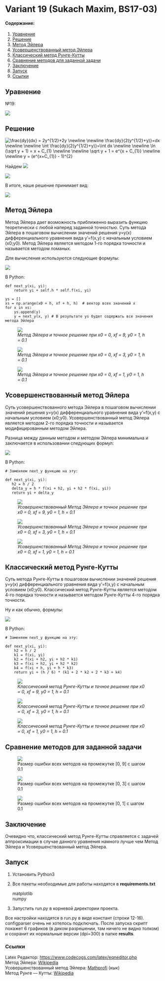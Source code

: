 # Variant 19 (Sukach Maxim, BS17-03)

#### Содержание:
1. [Уравнение](#eq)
2. [Решение](#solution)
2. [Метод Эйлера](#euler)
3. [Усовершенствованный метод Эйлера](#imp_euler)
4. [Классический метод Рунге-Кутты](#runge_kutta)
5. [Сравнение методов для заданной задачи](#comparing)
6. [Заключение](#conclusion)
7. [Запуск](#launch)
8. [Ссылки](#links)

## <a name="eq"></a>Уравнение
№19:

<img src="https://latex.codecogs.com/gif.latex?\frac{dy}{dx}&space;=&space;2y^{1/2}&space;&plus;&space;2y">

## <a name="solution"></a>Решение
<img src="https://latex.codecogs.com/gif.latex?\newline\frac{dy}{dx}&space;=&space;2y^{1/2}&plus;2y&space;\newline&space;\newline&space;\frac{dy}{2(y^{1/2}&plus;y)}=dx&space;\newline&space;\newline&space;\int&space;\frac{dy}{2(y^{1/2}&plus;y)}=\int&space;dx&space;\newline&space;\newline&space;\ln&space;(\sqrt&space;y&space;&plus;&space;1)&space;=&space;x&space;&plus;&space;C_{1}&space;\newline&space;\newline&space;\sqrt&space;y&space;&plus;&space;1&space;=&space;e^{x&space;&plus;&space;C_{1}}&space;\newline&space;\newline&space;y&space;=&space;(e^{x&plus;C_{1}}&space;-&space;1)^{2}" title="\frac{dy}{dx} = 2y^{1/2}+2y \newline \newline \frac{dy}{2(y^{1/2}+y)}=dx \newline \newline \int \frac{dy}{2(y^{1/2}+y)}=\int dx \newline \newline \ln (\sqrt y + 1) = x + C_{1} \newline \newline \sqrt y + 1 = e^{x + C_{1}} \newline \newline y = (e^{x+C_{1}} - 1)^{2}">

Найдем <img src="https://latex.codecogs.com/gif.latex?C_{1}">

<img src="https://latex.codecogs.com/gif.latex?\newline&space;x_{0}&space;=&space;0,&space;y_{0}&space;=&space;1&space;\newline&space;\newline&space;1=(e^{C_{1}}-1)^{2}&space;\newline&space;\newline&space;e^{2C_{1}}=2e^{C_{1}}&space;\newline&space;\newline&space;e^{C_{1}}&space;=&space;2&space;\newline&space;\newline&space;C_{1}&space;=&space;ln(2)&space;\approx&space;0.693">

В итоге, наше решение принимает вид:

<img src="https://latex.codecogs.com/gif.latex?y&space;=&space;(e^{x&plus;0.693}&space;-&space;1)^{2}">


## <a name="euler"></a>Метод Эйлера

Метод Эйлера дает возможность приближенно выразить функцию теоретически с любой наперед заданной точностью. Суть метода Эйлера в пошаговом вычислении значений решения y=y(x) дифференциального уравнения вида y’=f(x,y) с начальным условием (x0;y0).
Метод Эйлера является методом 1-го порядка точности и называется методом ломаных. 

Для вычисления используются следующие формулы:

<img src="https://latex.codecogs.com/gif.latex?\left\{\begin{matrix}&space;&x_{n&plus;1}=x_{n}&space;&plus;&space;h&space;\\&space;&y_{n&plus;1}=y_{n}&space;&plus;&space;hf(x_{i},&space;y_{i})&space;\end{matrix}\right.">

В Python:
	
	def next_y(xi, yi):
	    return yi + self.h * self.f(xi, yi)
	
	ys = []
	xs = np.arange(x0 + h, xf + h, h)  # вектор всех значений x
	for x in xs:
        ys.append(y)
        y = next_y(x, y) # В результате ys будет содержать все значения метода Эйлера
    

<figure>
<img src="https://user-images.githubusercontent.com/32166900/47929321-bb831680-ded9-11e8-8e51-9da92a83bd00.png">
<figcaption><i>Метод Эйлера и точное решение при x0 = 0, xf = 9, y0 = 1, h = 0.1 </i></figcaption>
</figure>

<figure>
<img src="https://user-images.githubusercontent.com/32166900/47952091-4ff18580-df7b-11e8-843a-9d60171847df.png">
<figcaption><i>Метод Эйлера и точное решение при x0 = 0, xf = 3, y0 = 1, h = 0.1 </i></figcaption>
</figure>

<figure>
<img src="https://user-images.githubusercontent.com/32166900/47952099-6b5c9080-df7b-11e8-9614-8146f7702cdc.png">
<figcaption><i>Метод Эйлера и точное решение при x0 = 0, xf = 1, y0 = 1, h = 0.1 </i></figcaption>
</figure>

## <a name="imp_euler"></a>Усовершенствованный метод Эйлера

Суть усовершенствованного метода Эйлера в пошаговом вычислении значений решения y=y(x) дифференциального уравнения вида y’=f(x,y) с начальным условием (x0;y0).
Усовершенствованный метод Эйлера является методом 2-го порядка точности и называется модифицированным методом Эйлера.

Разница между данным методом и методом Эйлера минимальна и заключается в использовании следующих формул:

<img src="https://latex.codecogs.com/gif.latex?\left\{\begin{matrix}&space;&x_{n&plus;1}=x_{n}&space;&plus;&space;h&space;\\&space;&y_{n&plus;1}=y_{n}&space;&plus;&space;\Delta&space;y&space;\\&space;&\Delta&space;y&space;=&space;hf(x_{n}&space;&plus;&space;\frac{h}{2},&space;y_{n}&space;&plus;&space;\frac{h}{2}f(x_{i},y_{i})))&space;\end{matrix}\right.">

В Python:
	
	# Заменяем next_y функцию на эту:
		
	def next_y(xi, yi):
       h2 = h / 2
       delta_y = h * f(xi + h2, yi + h2 * f(xi, yi))
       return yi + delta_y

<figure>
<img src="https://user-images.githubusercontent.com/32166900/47929373-da81a880-ded9-11e8-81c8-48b6f645d1e5.png">
<figcaption><i> Усовершенствованный Метод Эйлера и точное решение при <br> x0 = 0, xf = 9, y0 = 1, h = 0.1 </i></figcaption>
</figure>

<figure>
<img src="https://user-images.githubusercontent.com/32166900/47952104-8e874000-df7b-11e8-9425-1839e796b5d5.png">
<figcaption><i> Усовершенствованный Метод Эйлера и точное решение при <br> x0 = 0, xf = 3, y0 = 1, h = 0.1 </i></figcaption>
</figure>

<figure>
<img src="https://user-images.githubusercontent.com/32166900/47952103-89c28c00-df7b-11e8-9554-4712eb13d2c1.png">
<figcaption><i> Усовершенствованный Метод Эйлера и точное решение при <br> x0 = 0, xf = 1, y0 = 1, h = 0.1 </i></figcaption>
</figure>

## <a name="runge_kutta"></a>Классический метод Рунге-Кутты
Суть метода Рунге-Кутты в пошаговом вычислении значений решения y=y(x) дифференциального уравнения вида y’=f(x,y) с начальным условием (x0;y0).
Классический метод Рунге-Кутты является методом 4-го порядка точности и называется методом Рунге-Кутты 4-го порядка точности.

Ну и как обычно, формулы:

<img src="https://latex.codecogs.com/gif.latex?\left\{\begin{matrix}&space;&x_{n&plus;1}=x_{n}&space;&plus;&space;h&space;\\&space;&y_{n&plus;1}=y_{n}&space;&plus;&space;\Delta&space;y&space;\\&space;&\Delta&space;y&space;=&space;\frac{k_{1}&plus;2k_{2}&plus;2k_{3}&plus;k_{4}}{6}&space;\\&space;&k_{1}&space;=&space;hf(x_{n},&space;y_{n})&space;\\&space;&k_{2}&space;=&space;hf(x_{n}&space;&plus;&space;\frac{h}{2},&space;y_{n}&space;&plus;&space;\frac{k_{2}}{2})\\&space;&k_{3}&space;=&space;hf(x_{n}&space;&plus;&space;\frac{h}{2},&space;y_{n}&space;&plus;&space;\frac{k_{2}}{2})&space;\\&space;&k_{4}&space;=&space;hf(x_{n}&space;&plus;&space;h,&space;y_{n}&space;&plus;&space;k_{3})&space;\end{matrix}\right.">

В Python:
	
	# Заменяем next_y функцию на эту:
		
	def next_y(xi, yi):
        h2 = h / 2
        k1 = f(xi, yi)
        k2 = f(xi + h2, yi + h2 * k1)
        k3 = f(xi + h2, yi + h2 * k2)
        k4 = f(xi + h, yi + h * k3)
        return yi + (h / 6) * (k1 + 2 * k2 + 2 * k3 + k4)


<figure>
<img src="https://user-images.githubusercontent.com/32166900/47929419-000eb200-deda-11e8-874f-21ce7db5c8fa.png">
<figcaption><i> Классический метод Рунге-Кутты и точное решение при x0 = 0, xf = 9, y0 = 1, h = 0.1 </i></figcaption>
</figure>

<figure>
<img src="https://user-images.githubusercontent.com/32166900/47952120-b4ace000-df7b-11e8-903b-d563aa766b78.png">
<figcaption><i> Классический метод Рунге-Кутты и точное решение при x0 = 0, xf = 3, y0 = 1, h = 0.1 </i></figcaption>
</figure>

<figure>
<img src="https://user-images.githubusercontent.com/32166900/47952119-b4ace000-df7b-11e8-815a-5f5c2702541c.png">
<figcaption><i> Классический метод Рунге-Кутты и точное решение при x0 = 0, xf = 1, y0 = 1, h = 0.1 </i></figcaption>
</figure>

## <a name="comparing"></a>Сравнение методов для заданной задачи
<figure>
<img src="https://user-images.githubusercontent.com/32166900/47951678-0b62eb80-df75-11e8-9635-fdbf4ec200dc.png">
<figcaption>Размер ошибки всех методов на промежутке [0, 9] с шагом 0.1</figcaption>
</figure>

<figure>
<img src="https://user-images.githubusercontent.com/32166900/47951701-701e4600-df75-11e8-83bd-d66cfe0c8b67.png">
<figcaption>Размер ошибки всех методов на промежутке [0, 3] с шагом 0.1</figcaption>
</figure>

<figure>
<img src="https://user-images.githubusercontent.com/32166900/47951712-90e69b80-df75-11e8-9706-5e3e747cfb79.png">
<figcaption>Размер ошибки всех методов на промежутке [0, 1] с шагом 0.1</figcaption>
</figure>

## <a name="conclusion"></a>Заключение

Очевидно что, классический метод Рунге-Кутты справляется с задачей аппроксимации в случае данного уравнения намного лучше чем Метод Эйлера и Усовершенствованный метод Эйлера. 

## <a name="launch"></a>Запуск

1. Установить Python3
2. Все пакеты необходимые для работы находятся в **requirements.txt**

   	matplotlib<br>
  	numpy

3. Запустить run.py в корневой директории проекта.

Все настройки находятся в run.py в виде констант (строки 12-16). configparser очень не хотелось подключать. После запуска скрипт покажет 6 графиков (в диком разрешении, там ничего не видно толком) и сохранит их нормальные версии (dpi=300) в папке **results**. 

### <a name="links"></a>Ссылки
Latex Редактор: <a href="https://www.codecogs.com/latex/eqneditor.php">https://www.codecogs.com/latex/eqneditor.php</a><br>
Метод Эйлера: <a href="https://ru.wikipedia.org/wiki/%D0%9C%D0%B5%D1%82%D0%BE%D0%B4_%D0%AD%D0%B9%D0%BB%D0%B5%D1%80%D0%B0">Wikipedia</a>
<br>
Усовершенствованный метод Эйлера: <a href="http://mathprofi.ru/metody_eilera_i_runge_kutty.html">Mathprofi</a> (кык)
<br>
Метод Рунге — Кутты: <a href="https://ru.wikipedia.org/wiki/%D0%9C%D0%B5%D1%82%D0%BE%D0%B4_%D0%A0%D1%83%D0%BD%D0%B3%D0%B5_%E2%80%94_%D0%9A%D1%83%D1%82%D1%82%D1%8B">Wikipedia</a>
